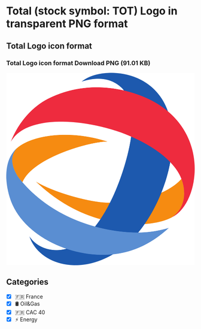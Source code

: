 # Total (stock symbol: TOT) Logo in transparent PNG format

## Total Logo icon format

### Total Logo icon format Download PNG (91.01 KB)

![Total Logo icon format Download PNG (91.01 KB)](/img/orig/TOT-b644c798.png)



## Categories
- [x] 🇫🇷 France
- [x] 🛢 Oil&Gas
- [x] 🇫🇷 CAC 40
- [x] ⚡ Energy
